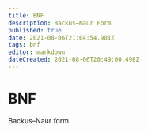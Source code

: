 ```yaml
---
title: BNF
description: Backus–Naur Form
published: true
date: 2021-08-06T21:04:54.901Z
tags: bnf
editor: markdown
dateCreated: 2021-08-06T20:49:00.498Z
---
```


# BNF

Backus–Naur form
